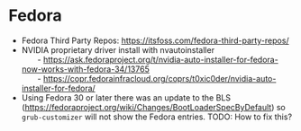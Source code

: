 # Fedora

- Fedora Third Party Repos: https://itsfoss.com/fedora-third-party-repos/  
- NVIDIA proprietary driver install with nvautoinstaller  
       - https://ask.fedoraproject.org/t/nvidia-auto-installer-for-fedora-now-works-with-fedora-34/13765  
       - https://copr.fedorainfracloud.org/coprs/t0xic0der/nvidia-auto-installer-for-fedora/
- Using Fedora 30 or later there was an update to the BLS (https://fedoraproject.org/wiki/Changes/BootLoaderSpecByDefault) so `grub-customizer` will not show the Fedora entries. TODO: How to fix this?